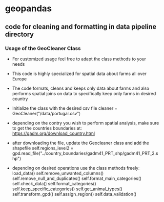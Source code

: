 # geopandas

## code for cleaning and formatting in data pipeline directory 

### Usage of the GeoCleaner Class 

- For customized usage feel free to adapt the class methods to your needs
- This code is highly specialized for spatial data about farms all over Europe
- The code formats, cleans and keeps only data about farms and also performs spatial joins on data to specifically keep only farms in desired country

- Initialize the class with the desired csv file
cleaner = GeoCleaner("/data/portugal.csv")

- depending on the contry you wish to perform spatial analysis, make sure to get the countries boundaries at: https://gadm.org/download_country.html

- after downloading the file, update the Geocleaner class and add the shapefile
self.regions_level2 = gpd.read_file("../country_boundaries/gadm41_PRT_shp/gadm41_PRT_2.shp")

- depending on desired operations use the class methods freely:
load_data()
self.remove_unwanted_columns()
self.remove_null_and_duplicates()
self.format_main_categories()
self.check_data()
self.format_categories()
self.keep_specific_categories()
self.get_animal_types()
self.transform_gpd()
self.assign_region()
self.data_validation()